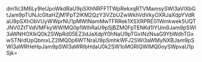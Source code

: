 dm1lc3M6Ly9leUpoWkdRaU9pSXhNRFF1TWpRekxqRTVMamsySWl3aVlXbGtJam9pTUNJc0ltaHZjM1FpT2lKM2QzY3VZbUZwWkhVdVkyOXRJaXdpYVdRaU9pSXhObVUyWWprNU1pMWtNamMwTFRRek1XSXRPRE01Wmkwek5UQTJNV0ZtTVdVMFkyWWlMQ0p1WlhRaU9pSjBZM0FpTENKd1lYUm9Jam9pSWl3aWNHOXlkQ0k2SWpRd05EZ3dJaXdpY0hNaU9pTGxtNzNsaG9YbWdhTGxwSTNrdUpQbmxLZ2lMQ0p6WTNraU9pSmhkWFJ2SWl3aWMyNXBJam9pSWl3aWRHeHpJam9pSWl3aWRIbHdaU0k2SW1oMGRIQWlMQ0oySWpvaU1pSjk=
